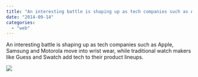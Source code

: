 ```yaml
---
title: "An interesting battle is shaping up as tech companies such as Apple, Samsung and..."
date: "2014-09-14"
categories: 
  - "web"
---
```


An interesting battle is shaping up as tech companies such as Apple, Samsung and Motorola move into wrist wear, while traditional watch makers like Guess and Swatch add tech to their product lineups.  
  
[![](https://fbcdn-sphotos-f-a.akamaihd.net/hphotos-ak-xpf1/v/t1.0-9/s130x130/10698709_837857626238016_5456635560652997452_n.jpg?oh=77ba3c20a86a872bfec45257a5c20c3b&oe=54BD7D78&__gda__=1420419013_aaa62bb4964b5b468914b8825aca1988)](http://www.facebook.com/iCosmoGeek/photos/a.634427076581073.1073741826.132336730123446/837857626238016/?type=1&relevant_count=1)
